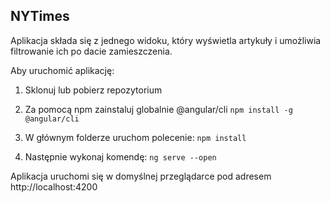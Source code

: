 ## NYTimes

Aplikacja składa się z jednego widoku, który wyświetla artykuły i umożliwia filtrowanie ich po dacie zamieszczenia.

Aby uruchomić aplikację:

1. Sklonuj lub pobierz repozytorium

2. Za pomocą npm zainstaluj globalnie @angular/cli
`npm install -g @angular/cli`

3. W głównym folderze uruchom polecenie:
`npm install`

4. Następnie wykonaj komendę:
`ng serve --open`

Aplikacja uruchomi się w domyślnej przeglądarce pod adresem http://localhost:4200
